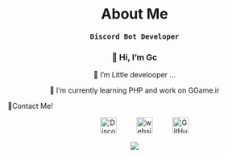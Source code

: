    <h1 align="center">About Me</h1>
<p align="center"><h4 align="center"><samp>Discord Bot Developer</samp></h4></p>
   <h3 align="center">👋 Hi, I’m Gc </h3>
          <p align="center">   👀 I’m Little develooper ... </p>
 <p align="center">  🌱 I’m currently learning PHP and work on GGame.ir</p>
 <p align="center'> Even now, I am fluent in HTML,CSS,JS languages </p>
<br><br>
<h1 align="center">🤝Contact Me!</h1>
<p align="center">
</a>&nbsp;&nbsp;&nbsp;&nbsp;&nbsp;&nbsp;&nbsp;&nbsp;&nbsp;
<a href="https://discord.com/users/982200327484882976" target="_blank"><img alt="Discord" title="Discord" height="32" width="32" src="https://raw.githubusercontent.com/peterthehan/peterthehan/master/assets/discord.svg"></a>&nbsp;&nbsp;&nbsp;&nbsp;&nbsp;&nbsp;&nbsp;&nbsp;&nbsp;
<a href="https://discord.gg/qqGFA3WrcB" target="_blank"><img alt="website" title="website" height="32" width="32" src="http://cdn.onlinewebfonts.com/svg/img_190618.png"></a>&nbsp;&nbsp;&nbsp;&nbsp;&nbsp;&nbsp;&nbsp;&nbsp;&nbsp;
<a href="https://github.com/Golden-Creeper"><img alt="GitHub" title="GitHub" height="32" width="32" src="https://raw.githubusercontent.com/peterthehan/peterthehan/master/assets/github.svg"></a>
</p>
<p align="center">
<img src="https://discord.c99.nl/widget/theme-1/982200327484882976.png" >
</p>
